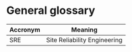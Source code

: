 # General glossary

Accronym | Meaning
---------|-----------------------------
SRE      | Site Reliability Engineering
